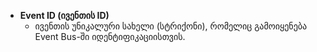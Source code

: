 - **Event ID (ივენთის ID)**
  - ივენთის უნიკალური სახელი (სტრიქონი), რომელიც გამოიყენება Event Bus-ში იდენტიფიკაციისთვის.